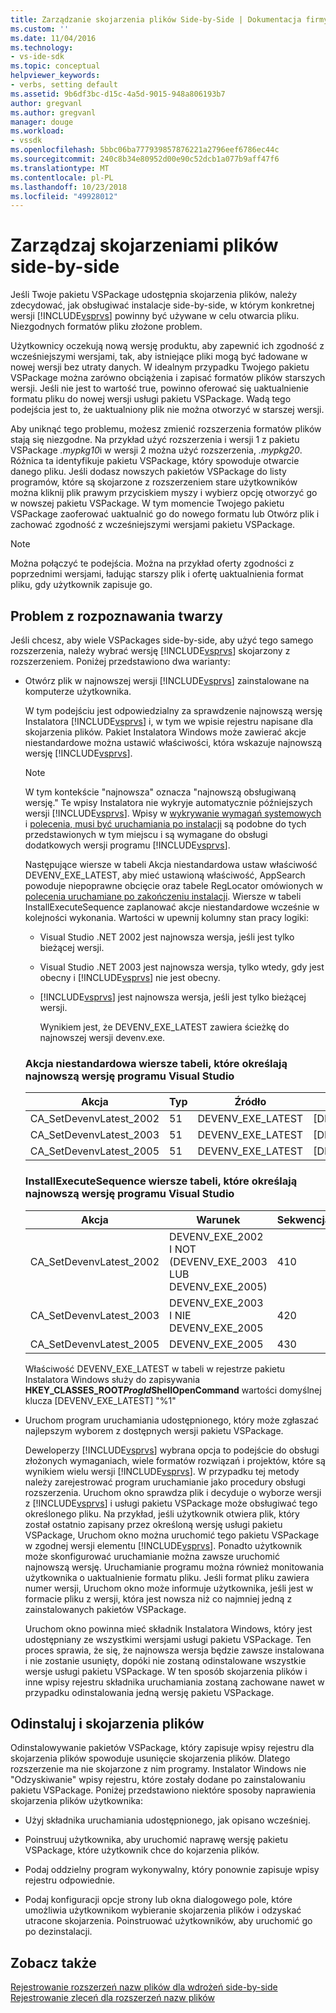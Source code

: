 ```yaml
---
title: Zarządzanie skojarzenia plików Side-by-Side | Dokumentacja firmy Microsoft
ms.custom: ''
ms.date: 11/04/2016
ms.technology:
- vs-ide-sdk
ms.topic: conceptual
helpviewer_keywords:
- verbs, setting default
ms.assetid: 9b6df3bc-d15c-4a5d-9015-948a806193b7
author: gregvanl
ms.author: gregvanl
manager: douge
ms.workload:
- vssdk
ms.openlocfilehash: 5bbc06ba777939857876221a2796eef6786ec44c
ms.sourcegitcommit: 240c8b34e80952d00e90c52dcb1a077b9aff47f6
ms.translationtype: MT
ms.contentlocale: pl-PL
ms.lasthandoff: 10/23/2018
ms.locfileid: "49928012"
---
```

# <a name="manage-side-by-side-file-associations"></a>Zarządzaj skojarzeniami plików side-by-side
Jeśli Twoje pakietu VSPackage udostępnia skojarzenia plików, należy zdecydować, jak obsługiwać instalacje side-by-side, w którym konkretnej wersji [!INCLUDE[vsprvs](../code-quality/includes/vsprvs_md.md)] powinny być używane w celu otwarcia pliku. Niezgodnych formatów pliku złożone problem.  
  
 Użytkownicy oczekują nową wersję produktu, aby zapewnić ich zgodność z wcześniejszymi wersjami, tak, aby istniejące pliki mogą być ładowane w nowej wersji bez utraty danych. W idealnym przypadku Twojego pakietu VSPackage można zarówno obciążenia i zapisać formatów plików starszych wersji. Jeśli nie jest to wartość true, powinno oferować się uaktualnienie formatu pliku do nowej wersji usługi pakietu VSPackage. Wadą tego podejścia jest to, że uaktualniony plik nie można otworzyć w starszej wersji.  
  
 Aby uniknąć tego problemu, możesz zmienić rozszerzenia formatów plików stają się niezgodne. Na przykład użyć rozszerzenia i wersji 1 z pakietu VSPackage *.mypkg10*i w wersji 2 można użyć rozszerzenia, *.mypkg20*. Różnica ta identyfikuje pakietu VSPackage, który spowoduje otwarcie danego pliku. Jeśli dodasz nowszych pakietów VSPackage do listy programów, które są skojarzone z rozszerzeniem stare użytkowników można kliknij plik prawym przyciskiem myszy i wybierz opcję otworzyć go w nowszej pakietu VSPackage. W tym momencie Twojego pakietu VSPackage zaoferować uaktualnić go do nowego formatu lub Otwórz plik i zachować zgodność z wcześniejszymi wersjami pakietu VSPackage.  
  
> [!NOTE]
>  Można połączyć te podejścia. Można na przykład oferty zgodności z poprzednimi wersjami, ładując starszy plik i ofertę uaktualnienia format pliku, gdy użytkownik zapisuje go.  
  
## <a name="face-the-problem"></a>Problem z rozpoznawania twarzy  
 Jeśli chcesz, aby wiele VSPackages side-by-side, aby użyć tego samego rozszerzenia, należy wybrać wersję [!INCLUDE[vsprvs](../code-quality/includes/vsprvs_md.md)] skojarzony z rozszerzeniem. Poniżej przedstawiono dwa warianty:  
  
- Otwórz plik w najnowszej wersji [!INCLUDE[vsprvs](../code-quality/includes/vsprvs_md.md)] zainstalowane na komputerze użytkownika.  
  
   W tym podejściu jest odpowiedzialny za sprawdzenie najnowszą wersję Instalatora [!INCLUDE[vsprvs](../code-quality/includes/vsprvs_md.md)] i, w tym we wpisie rejestru napisane dla skojarzenia plików. Pakiet Instalatora Windows może zawierać akcje niestandardowe można ustawić właściwości, która wskazuje najnowszą wersję [!INCLUDE[vsprvs](../code-quality/includes/vsprvs_md.md)].  
  
  > [!NOTE]
  >  W tym kontekście "najnowsza" oznacza "najnowszą obsługiwaną wersję." Te wpisy Instalatora nie wykryje automatycznie późniejszych wersji [!INCLUDE[vsprvs](../code-quality/includes/vsprvs_md.md)]. Wpisy w [wykrywanie wymagań systemowych](../extensibility/internals/detecting-system-requirements.md) i [polecenia, musi być uruchamiania po instalacji](../extensibility/internals/commands-that-must-be-run-after-installation.md) są podobne do tych przedstawionych w tym miejscu i są wymagane do obsługi dodatkowych wersji programu [!INCLUDE[vsprvs](../code-quality/includes/vsprvs_md.md)].  
  
   Następujące wiersze w tabeli Akcja niestandardowa ustaw właściwość DEVENV_EXE_LATEST, aby mieć ustawioną właściwość, AppSearch powoduje niepoprawne obcięcie oraz tabele RegLocator omówionych w [polecenia uruchamiane po zakończeniu instalacji](../extensibility/internals/commands-that-must-be-run-after-installation.md). Wiersze w tabeli InstallExecuteSequence zaplanować akcje niestandardowe wcześnie w kolejności wykonania. Wartości w upewnij kolumny stan pracy logiki:  
  
  - Visual Studio .NET 2002 jest najnowsza wersja, jeśli jest tylko bieżącej wersji.  
  
  - Visual Studio .NET 2003 jest najnowsza wersja, tylko wtedy, gdy jest obecny i [!INCLUDE[vsprvs](../code-quality/includes/vsprvs_md.md)] nie jest obecny.  
  
  - [!INCLUDE[vsprvs](../code-quality/includes/vsprvs_md.md)] jest najnowsza wersja, jeśli jest tylko bieżącej wersji.  
  
    Wynikiem jest, że DEVENV_EXE_LATEST zawiera ścieżkę do najnowszej wersji devenv.exe.  
  
  ### <a name="customaction-table-rows-that-determine-the-latest-version-of-visual-studio"></a>Akcja niestandardowa wiersze tabeli, które określają najnowszą wersję programu Visual Studio  
  
  |Akcja|Typ|Źródło|Docelowy|  
  |------------|----------|------------|------------|  
  |CA_SetDevenvLatest_2002|51|DEVENV_EXE_LATEST|[DEVENV_EXE_2002]|  
  |CA_SetDevenvLatest_2003|51|DEVENV_EXE_LATEST|[DEVENV_EXE_2003]|  
  |CA_SetDevenvLatest_2005|51|DEVENV_EXE_LATEST|[DEVENV_EXE_2005]|  
  
  ### <a name="installexecutesequence-table-rows-that-determine-the-latest-version-of-visual-studio"></a>InstallExecuteSequence wiersze tabeli, które określają najnowszą wersję programu Visual Studio  
  
  |Akcja|Warunek|Sekwencja|  
  |------------|---------------|--------------|  
  |CA_SetDevenvLatest_2002|DEVENV_EXE_2002 I NOT (DEVENV_EXE_2003 LUB DEVENV_EXE_2005)|410|  
  |CA_SetDevenvLatest_2003|DEVENV_EXE_2003 I NIE DEVENV_EXE_2005|420|  
  |CA_SetDevenvLatest_2005|DEVENV_EXE_2005|430|  
  
   Właściwość DEVENV_EXE_LATEST w tabeli w rejestrze pakietu Instalatora Windows służy do zapisywania **HKEY_CLASSES_ROOT*ProgId*ShellOpenCommand** wartości domyślnej klucza [DEVENV_EXE_LATEST] "%1"  
  
- Uruchom program uruchamiania udostępnionego, który może zgłaszać najlepszym wyborem z dostępnych wersji pakietu VSPackage.  
  
   Deweloperzy [!INCLUDE[vsprvs](../code-quality/includes/vsprvs_md.md)] wybrana opcja to podejście do obsługi złożonych wymaganiach, wiele formatów rozwiązań i projektów, które są wynikiem wielu wersji [!INCLUDE[vsprvs](../code-quality/includes/vsprvs_md.md)]. W przypadku tej metody należy zarejestrować program uruchamianie jako procedury obsługi rozszerzenia. Uruchom okno sprawdza plik i decyduje o wyborze wersji z [!INCLUDE[vsprvs](../code-quality/includes/vsprvs_md.md)] i usługi pakietu VSPackage może obsługiwać tego określonego pliku. Na przykład, jeśli użytkownik otwiera plik, który został ostatnio zapisany przez określoną wersję usługi pakietu VSPackage, Uruchom okno można uruchomić tego pakietu VSPackage w zgodnej wersji elementu [!INCLUDE[vsprvs](../code-quality/includes/vsprvs_md.md)]. Ponadto użytkownik może skonfigurować uruchamianie można zawsze uruchomić najnowszą wersję. Uruchamianie programu można również monitowania użytkownika o uaktualnienie formatu pliku. Jeśli format pliku zawiera numer wersji, Uruchom okno może informuje użytkownika, jeśli jest w formacie pliku z wersji, która jest nowsza niż co najmniej jedną z zainstalowanych pakietów VSPackage.  
  
   Uruchom okno powinna mieć składnik Instalatora Windows, który jest udostępniany ze wszystkimi wersjami usługi pakietu VSPackage. Ten proces sprawia, że się, że najnowsza wersja będzie zawsze instalowana i nie zostanie usunięty, dopóki nie zostaną odinstalowane wszystkie wersje usługi pakietu VSPackage. W ten sposób skojarzenia plików i inne wpisy rejestru składnika uruchamiania zostaną zachowane nawet w przypadku odinstalowania jedną wersję pakietu VSPackage.  
  
## <a name="uninstall-and-file-associations"></a>Odinstaluj i skojarzenia plików  
 Odinstalowywanie pakietów VSPackage, który zapisuje wpisy rejestru dla skojarzenia plików spowoduje usunięcie skojarzenia plików. Dlatego rozszerzenie ma nie skojarzone z nim programy. Instalator Windows nie "Odzyskiwanie" wpisy rejestru, które zostały dodane po zainstalowaniu pakietu VSPackage. Poniżej przedstawiono niektóre sposoby naprawienia skojarzenia plików użytkownika:  
  
-   Użyj składnika uruchamiania udostępnionego, jak opisano wcześniej.  
  
-   Poinstruuj użytkownika, aby uruchomić naprawę wersję pakietu VSPackage, które użytkownik chce do kojarzenia plików.  
  
-   Podaj oddzielny program wykonywalny, który ponownie zapisuje wpisy rejestru odpowiednie.  
  
-   Podaj konfiguracji opcje strony lub okna dialogowego pole, które umożliwia użytkownikom wybieranie skojarzenia plików i odzyskać utracone skojarzenia. Poinstruować użytkowników, aby uruchomić go po dezinstalacji.  
  
## <a name="see-also"></a>Zobacz także  
 [Rejestrowanie rozszerzeń nazw plików dla wdrożeń side-by-side](../extensibility/registering-file-name-extensions-for-side-by-side-deployments.md)   
 [Rejestrowanie zleceń dla rozszerzeń nazw plików](../extensibility/registering-verbs-for-file-name-extensions.md)